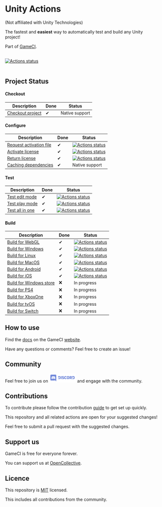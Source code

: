 # Unity Actions

(Not affiliated with Unity Technologies)

The fastest and **easiest** way to automatically test and build any Unity project!

Part of [GameCI](https://game.ci).
<br />
<br />

[![Actions status](https://github.com/game-ci/unity-actions/workflows/Actions%20%F0%9F%98%8E/badge.svg?event=push&branch=main)](https://github.com/game-ci/unity-actions/actions?query=branch%3Amain+event%3Apush+workflow%3A"Actions%20%F0%9F%98%8E")
<br />
<br />

## Project Status

#### Checkout

| Description             | Done | Status |
|-------------------------|------|--------|
| [Checkout project](https://github.com/actions/checkout) | ✔ | Native support |

#### Configure

| Description             | Done | Status |
|-------------------------|------|--------|
| [Request activation file](https://github.com/marketplace/actions/unity-request-activation-file) | ✔ | [![Actions status](https://github.com/game-ci/unity-request-activation-file/actions/workflows/main.yml/badge.svg)](https://github.com/game-ci/unity-request-activation-file) |
| [Activate license](https://github.com/marketplace/actions/unity-activate) | ✔ | [![Actions status](https://github.com/game-ci/unity-activate/actions/workflows/main.yml/badge.svg)](https://github.com/game-ci/unity-activate) |
| [Return license](https://github.com/marketplace/actions/unity-return-license) | ✔ | [![Actions status](https://github.com/game-ci/unity-return-license/workflows/Actions%20%F0%9F%98%8E/badge.svg?event=push&branch=main)](https://github.com/game-ci/unity-return-license) |
| [Caching dependencies](https://github.com/marketplace/actions/cache)  | ✔ | Native support |

#### Test

| Description             | Done | Status |
|-------------------------|------|--------|
| [Test edit mode](https://github.com/marketplace/actions/unity-test-runner) | ✔ | [![Actions status](https://github.com/game-ci/unity-test-runner/workflows/Actions%20%F0%9F%98%8E/badge.svg)](https://github.com/game-ci/unity-test-runner#edit-mode) |
| [Test play mode](https://github.com/marketplace/actions/unity-test-runner) | ✔ | [![Actions status](https://github.com/game-ci/unity-test-runner/workflows/Actions%20%F0%9F%98%8E/badge.svg)](https://github.com/game-ci/unity-test-runner#play-mode) |
| [Test all in one](https://github.com/marketplace/actions/unity-test-runner) | ✔ | [![Actions status](https://github.com/game-ci/unity-test-runner/workflows/Actions%20%F0%9F%98%8E/badge.svg)](https://github.com/game-ci/unity-test-runner#all-in-one-mode) |

#### Build

| Description             | Done | Status |
|-------------------------|------|--------|
| [Build for WebGL](https://github.com/marketplace/actions/unity-builder) | ✔ | [![Actions status](https://github.com/game-ci/unity-builder/workflows/Builds/badge.svg?event=push&branch=main)](https://github.com/game-ci/unity-builder#webgl) |
| [Build for Windows](https://github.com/marketplace/actions/unity-builder) | ✔ | [![Actions status](https://github.com/game-ci/unity-builder/workflows/Builds/badge.svg?event=push&branch=main)](https://github.com/game-ci/unity-builder#windows) |
| [Build for Linux](https://github.com/marketplace/actions/unity-builder) | ✔ | [![Actions status](https://github.com/game-ci/unity-builder/workflows/Builds/badge.svg?event=push&branch=main)](https://github.com/game-ci/unity-builder#linux) |
| [Build for MacOS](https://github.com/marketplace/actions/unity-builder) | ✔ | [![Actions status](https://github.com/game-ci/unity-builder/workflows/Builds/badge.svg?event=push&branch=main)](https://github.com/game-ci/unity-builder#macos) |
| [Build for Android](https://github.com/marketplace/actions/unity-builder) | ✔ | [![Actions status](https://github.com/game-ci/unity-builder/workflows/Builds/badge.svg?event=push&branch=main)](https://github.com/game-ci/unity-builder#android) |
| [Build for iOS](https://github.com/marketplace/actions/unity-builder) | ✔ | [![Actions status](https://github.com/game-ci/unity-builder/workflows/Builds/badge.svg?event=push&branch=main)](https://github.com/game-ci/unity-builder#ios) |
| [Build for Windows store](https://github.com/marketplace/actions/unity-builder) | ❌ | In progress |
| [Build for PS4](https://github.com/marketplace/actions/unity-builder) | ❌ | In progress |
| [Build for XboxOne](https://github.com/marketplace/actions/unity-builder) | ❌ | In progress |
| [Build for tvOS](https://github.com/marketplace/actions/unity-builder) | ❌ | In progress |
| [Build for Switch](https://github.com/marketplace/actions/unity-builder) | ❌ | In progress |

## How to use

Find the
[docs](https://game.ci/docs)
on the GameCI
[website](https://game.ci/).

Have any questions or comments? Feel free to create an issue!

## Community

Feel free to join us on
<a href="http://game.ci/discord"><img height="30" src="media/Discord-Logo.svg" alt="Discord" /></a>
and engage with the community.

## Contributions

To contribute please follow the contribution
[guide](./CONTRIBUTING.md)
to get set up quickly.

This repository and all related actions are open for your suggested changes!

Feel free to submit a pull request with the suggested changes.

## Support us

GameCI is free for everyone forever.

You can support us at [OpenCollective](https://opencollective.com/game-ci). 

## Licence

This repository is [MIT](./LICENSE) licensed.

This includes all contributions from the community.
